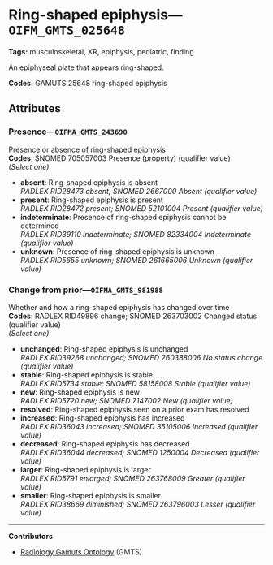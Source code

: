 # Ring-shaped epiphysis—`OIFM_GMTS_025648`

**Tags:** musculoskeletal, XR, epiphysis, pediatric, finding

An epiphyseal plate that appears ring-shaped.

**Codes:** GAMUTS 25648 ring-shaped epiphysis

## Attributes

### Presence—`OIFMA_GMTS_243690`

Presence or absence of ring-shaped epiphysis  
**Codes**: SNOMED 705057003 Presence (property) (qualifier value)  
*(Select one)*

- **absent**: Ring-shaped epiphysis is absent  
_RADLEX RID28473 absent; SNOMED 2667000 Absent (qualifier value)_
- **present**: Ring-shaped epiphysis is present  
_RADLEX RID28472 present; SNOMED 52101004 Present (qualifier value)_
- **indeterminate**: Presence of ring-shaped epiphysis cannot be determined  
_RADLEX RID39110 indeterminate; SNOMED 82334004 Indeterminate (qualifier value)_
- **unknown**: Presence of ring-shaped epiphysis is unknown  
_RADLEX RID5655 unknown; SNOMED 261665006 Unknown (qualifier value)_

### Change from prior—`OIFMA_GMTS_981988`

Whether and how a ring-shaped epiphysis has changed over time  
**Codes**: RADLEX RID49896 change; SNOMED 263703002 Changed status (qualifier value)  
*(Select one)*

- **unchanged**: Ring-shaped epiphysis is unchanged  
_RADLEX RID39268 unchanged; SNOMED 260388006 No status change (qualifier value)_
- **stable**: Ring-shaped epiphysis is stable  
_RADLEX RID5734 stable; SNOMED 58158008 Stable (qualifier value)_
- **new**: Ring-shaped epiphysis is new  
_RADLEX RID5720 new; SNOMED 7147002 New (qualifier value)_
- **resolved**: Ring-shaped epiphysis seen on a prior exam has resolved  
- **increased**: Ring-shaped epiphysis has increased  
_RADLEX RID36043 increased; SNOMED 35105006 Increased (qualifier value)_
- **decreased**: Ring-shaped epiphysis has decreased  
_RADLEX RID36044 decreased; SNOMED 1250004 Decreased (qualifier value)_
- **larger**: Ring-shaped epiphysis is larger  
_RADLEX RID5791 enlarged; SNOMED 263768009 Greater (qualifier value)_
- **smaller**: Ring-shaped epiphysis is smaller  
_RADLEX RID38669 diminished; SNOMED 263796003 Lesser (qualifier value)_

---

**Contributors**

- [Radiology Gamuts Ontology](https://gamuts.net/) (GMTS)